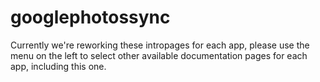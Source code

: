 # googlephotossync

Currently we're reworking these intropages for each app, please use the menu on the left to select other available documentation pages for each app, including this one.

